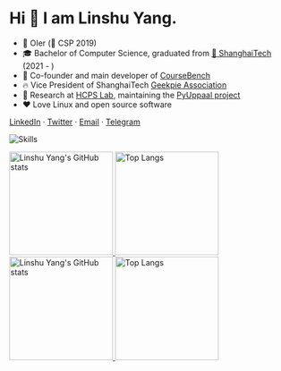 # Hi 👋 I am Linshu Yang.

* 🎈 OIer (🥈 CSP 2019)
* 🎓 Bachelor of Computer Science, graduated from [🏫 ShanghaiTech](https://www.shanghaitech.edu.cn/) (2021 - )
* 🌱 Co-founder and main developer of [CourseBench](https://coursebench.geekpie.club)
* 🔥 Vice President of ShanghaiTech [Geekpie Association](https://www.geekpie.club)
* 🌟 Research at [HCPS Lab](https://faculty.sist.shanghaitech.edu.cn/faculty/jiangzhh/team/), maintaining the [PyUppaal project](https://github.com/Jack0Chan/pyuppaal/)
* ❤️ Love Linux and open source software

[LinkedIn](https://www.linkedin.com/in/linshu-yang-3398a425a/) · [Twitter](https://twitter.com/yanglinshu) · [Email](mailto:nicolasvandarkholme@outlook.com) · [Telegram](https://t.me/Faaris_Mohammed)

![Skills](https://skillicons.dev/icons?i=cloudflare,kubernetes,github,c,cpp,rust,html,js,ts,css,sass,py,go,matlab,bash,md,regex,docker,git,mongodb,postgres,sqlite,redis,linux,nginx,blender,pytorch,django,fastapi,prisma,vscode,vercel,nodejs,express,d3,electron,tailwind,webpack,vite,react,svelte,vue,nuxtjs,wasm)

<a href="https://github-readme-stats-one-bice.vercel.app/api?username=yanglinshu&show_icons=true&include_all_commits=true&role=OWNER,ORGANIZATION_MEMBER&count_private=true#gh-light-mode-only" target="_blank">
  <img src="https://github-readme-stats-one-bice.vercel.app/api?username=yanglinshu&show_icons=true&include_all_commits=true&role=OWNER,ORGANIZATION_MEMBER&count_private=true#gh-light-mode-only" alt="Linshu Yang's GitHub stats" height="185px">
</a>
<a href="https://sexomer.vercel.app/api/top-langs/?username=yanglinshu&theme=transparent&layout=compact&langs_count=8&include_all_commits=true&role=OWNER,ORGANIZATION_MEMBER&include_orgs=true#gh-light-mode-only">
  <img src="https://sexomer.vercel.app/api/top-langs/?username=yanglinshu&theme=transparent&layout=compact&langs_count=8&include_all_commits=true&role=OWNER,ORGANIZATION_MEMBER&include_orgs=true#gh-light-mode-only" alt="Top Langs" height="185px">
</a>

<a href="https://github-readme-stats-one-bice.vercel.app/api?username=yanglinshu&theme=transparent&show_icons=true&include_all_commits=true&role=OWNER,ORGANIZATION_MEMBER&count_private=true#gh-dark-mode-only" target="_blank">
  <img src="https://github-readme-stats-one-bice.vercel.app/api?username=yanglinshu&theme=transparent&show_icons=true&include_all_commits=true&role=OWNER,ORGANIZATION_MEMBER&count_private=true#gh-dark-mode-only" alt="Linshu Yang's GitHub stats" height="185px">
</a>
<a href="https://sexomer.vercel.app/api/top-langs/?username=yanglinshu&theme=transparent&layout=compact&langs_count=8&include_all_commits=true&role=OWNER,ORGANIZATION_MEMBER&include_orgs=true#gh-dark-mode-only">
  <img src="https://sexomer.vercel.app/api/top-langs/?username=yanglinshu&theme=transparent&layout=compact&langs_count=8&include_all_commits=true&role=OWNER,ORGANIZATION_MEMBER&include_orgs=true#gh-dark-mode-only" alt="Top Langs" height="185px">
</a>
